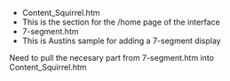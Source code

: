 * Content_Squirrel.htm
 * This is the section for the /home page of the interface
* 7-segment.htm
 * This is Austins sample for adding a 7-segment display

Need to pull the necesary part from 7-segment.htm into Content_Squirrel.htm